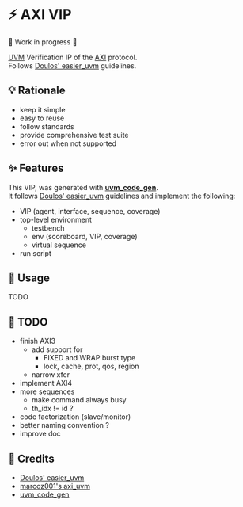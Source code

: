 # ⚡️ AXI VIP
🚧 Work in progress 🚧

[UVM](https://en.wikipedia.org/wiki/Universal_Verification_Methodology) Verification IP of the [AXI](https://developer.arm.com/documentation/ihi0022/e/AMBA-AXI3-and-AXI4-Protocol-Specification) protocol.  
Follows [Doulos' easier_uvm](https://www.doulos.com/knowhow/systemverilog/uvm/easier-uvm/) guidelines.

## 💡 Rationale
   - keep it simple
   - easy to reuse
   - follow standards
   - provide comprehensive test suite
   - error out when not supported

## ✨ Features
This VIP, was generated with [**uvm_code_gen**](https://github.com/antoinemadec/uvm_code_gen).  
It follows [Doulos' easier_uvm](https://www.doulos.com/knowhow/systemverilog/uvm/easier-uvm/) guidelines and implement the following:
  - VIP (agent, interface, sequence, coverage)
  - top-level environment
    - testbench
    - env (scoreboard, VIP, coverage)
    - virtual sequence
  - run script

## 🚀 Usage
TODO

## 🚧 TODO
  - finish AXI3
    - add support for
      - FIXED and WRAP burst type
      - lock, cache, prot, qos, region
    - narrow xfer
  - implement AXI4
  - more sequences
    - make command always busy
    - th_idx != id ?
  - code factorization (slave/monitor)
  - better naming convention ?
  - improve doc

## 🙏 Credits
  - [Doulos' easier_uvm](https://www.doulos.com/knowhow/systemverilog/uvm/easier-uvm/)
  - [marcoz001's axi_uvm](https://github.com/marcoz001/axi-uvm)
  - [uvm_code_gen](https://github.com/antoinemadec/uvm_code_gen)
